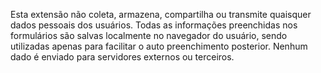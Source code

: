 Esta extensão não coleta, armazena, compartilha ou transmite quaisquer dados pessoais dos usuários.
Todas as informações preenchidas nos formulários são salvas localmente no navegador do usuário, sendo utilizadas apenas para facilitar o auto preenchimento posterior.
Nenhum dado é enviado para servidores externos ou terceiros.